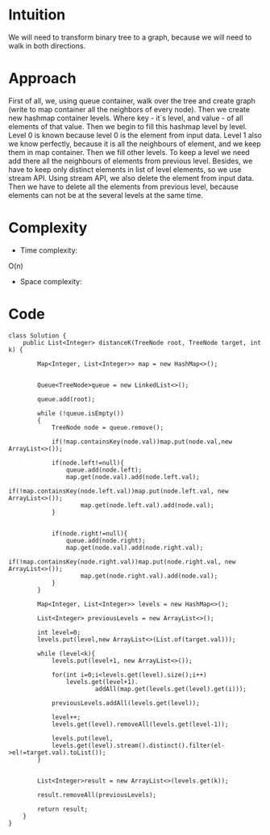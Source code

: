 # Intuition
<!-- Describe your first thoughts on how to solve this problem. -->
We will need to transform binary tree to a graph, because we will need to walk in both directions.
# Approach
<!-- Describe your approach to solving the problem. -->
First of all, we, using queue container, walk over the tree and create graph (write to map container all the neighbors of every node). Then we create new hashmap container levels. Where key - it`s level, and value - of all elements of that value. Then we begin to fill this hashmap level by level. Level 0 is known because level 0 is the element from input data. Level 1 also we know perfectly, because it is all the neighbours of element, and we keep them in map container. Then we fill other levels. To keep a level we need add there all the neighbours of elements from previous level. Besides, we have to keep only distinct elements in list of level elements, so we use stream API. Using stream API, we also delete the element from input data. Then we have to delete all the elements from previous level, because elements can not be at the several levels at the same time. 
# Complexity
- Time complexity:
<!-- Add your time complexity here, e.g. $$O(n)$$ -->
O(n)
- Space complexity:
<!-- Add your space complexity here, e.g. $$O(n)$$ -->

# Code
```
class Solution {
    public List<Integer> distanceK(TreeNode root, TreeNode target, int k) {

        Map<Integer, List<Integer>> map = new HashMap<>();


        Queue<TreeNode>queue = new LinkedList<>();

        queue.add(root);

        while (!queue.isEmpty())
        {
            TreeNode node = queue.remove();

            if(!map.containsKey(node.val))map.put(node.val,new ArrayList<>());

            if(node.left!=null){
                queue.add(node.left);
                map.get(node.val).add(node.left.val);
                    if(!map.containsKey(node.left.val))map.put(node.left.val, new ArrayList<>());
                    map.get(node.left.val).add(node.val);
            }


            if(node.right!=null){
                queue.add(node.right);
                map.get(node.val).add(node.right.val);
                    if(!map.containsKey(node.right.val))map.put(node.right.val, new ArrayList<>());
                    map.get(node.right.val).add(node.val);
            }
        }

        Map<Integer, List<Integer>> levels = new HashMap<>();

        List<Integer> previousLevels = new ArrayList<>();

        int level=0;
        levels.put(level,new ArrayList<>(List.of(target.val)));

        while (level<k){
            levels.put(level+1, new ArrayList<>());

            for(int i=0;i<levels.get(level).size();i++)
                levels.get(level+1).
                        addAll(map.get(levels.get(level).get(i)));

            previousLevels.addAll(levels.get(level));

            level++;
            levels.get(level).removeAll(levels.get(level-1));

            levels.put(level,
            levels.get(level).stream().distinct().filter(el->el!=target.val).toList());
        }


        List<Integer>result = new ArrayList<>(levels.get(k));

        result.removeAll(previousLevels);

        return result;
    }
}
```